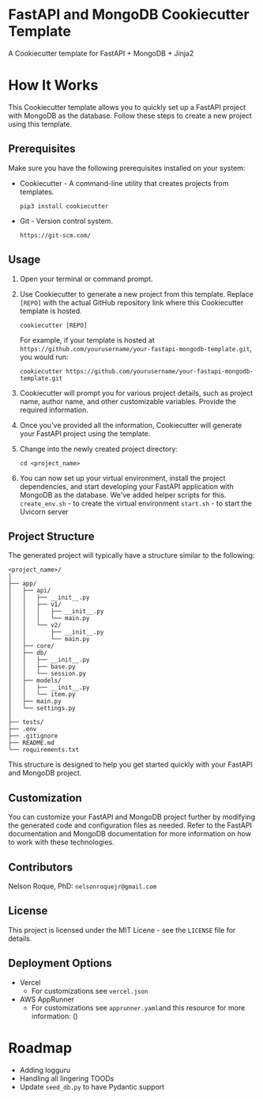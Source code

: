 # FastAPI and MongoDB Cookiecutter Template
 A Cookiecutter template for FastAPI + MongoDB + Jinja2

# How It Works

This Cookiecutter template allows you to quickly set up a FastAPI project with MongoDB as the database. Follow these steps to create a new project using this template.

## Prerequisites

Make sure you have the following prerequisites installed on your system:

- Cookiecutter - A command-line utility that creates projects from templates.

   ```
   pip3 install cookiecutter
   ```
   
- Git - Version control system.

   ```
   https://git-scm.com/
   ```

## Usage

1. Open your terminal or command prompt.

2. Use Cookiecutter to generate a new project from this template. Replace `[REPO]` with the actual GitHub repository link where this Cookiecutter template is hosted.

   ```
   cookiecutter [REPO]
   ```

   For example, if your template is hosted at `https://github.com/yourusername/your-fastapi-mongodb-template.git`, you would run:

   ```
   cookiecutter https://github.com/yourusername/your-fastapi-mongodb-template.git
   ```

3. Cookiecutter will prompt you for various project details, such as project name, author name, and other customizable variables. Provide the required information.

4. Once you've provided all the information, Cookiecutter will generate your FastAPI project using the template.

5. Change into the newly created project directory:

   ```
   cd <project_name>
   ```

6. You can now set up your virtual environment, install the project dependencies, and start developing your FastAPI application with MongoDB as the database. We've added helper scripts for this. 
   `create_env.sh` - to create the virtual environment
   `start.sh` - to start the Uvicorn server

## Project Structure

The generated project will typically have a structure similar to the following:

```
<project_name>/
│
├── app/
│   ├── api/
│   │   ├── __init__.py
│   │   ├── v1/
│   │   │   ├── __init__.py
│   │   │   └── main.py
│   │   └── v2/
│   │       ├── __init__.py
│   │       └── main.py
│   ├── core/
│   ├── db/
│   │   ├── __init__.py
│   │   ├── base.py
│   │   └── session.py
│   ├── models/
│   │   ├── __init__.py
│   │   └── item.py
│   ├── main.py
│   └── settings.py
│
├── tests/
├── .env
├── .gitignore
├── README.md
└── requirements.txt
```

This structure is designed to help you get started quickly with your FastAPI and MongoDB project.

## Customization

You can customize your FastAPI and MongoDB project further by modifying the generated code and configuration files as needed. Refer to the FastAPI documentation and MongoDB documentation for more information on how to work with these technologies.

## Contributors

Nelson Roque, PhD: `nelsonroquejr@gmail.com`

## License

This project is licensed under the MIT Licene - see the `LICENSE` file for details.

## Deployment Options

- Vercel
  - For customizations  see `vercel.json`
- AWS AppRunner 
  - For customizations  see `apprunner.yaml`and this resource for more information: ()

# Roadmap

   - Adding logguru
   - Handling all lingering TOODs
   - Update `seed_db.py` to have Pydantic support